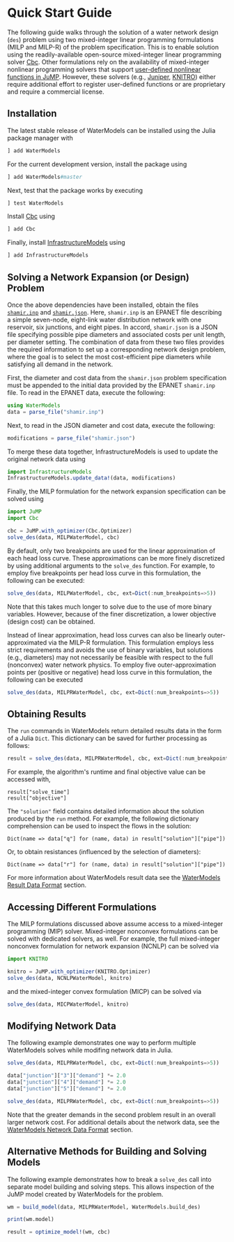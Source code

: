 # Quick Start Guide
The following guide walks through the solution of a water network design (`des`) problem using two mixed-integer linear programming formulations (MILP and MILP-R) of the problem specification.
This is to enable solution using the readily-available open-source mixed-integer linear programming solver [Cbc](https://github.com/JuliaOpt/Cbc.jl).
Other formulations rely on the availability of mixed-integer nonlinear programming solvers that support [user-defined nonlinear functions in JuMP](http://www.juliaopt.org/JuMP.jl/dev/nlp/#User-defined-Functions-1).
However, these solvers (e.g., [Juniper](https://github.com/lanl-ansi/Juniper.jl), [KNITRO](https://github.com/JuliaOpt/KNITRO.jl)) either require additional effort to register user-defined functions or are proprietary and require a commercial license.

## Installation
The latest stable release of WaterModels can be installed using the Julia package manager with
```julia
] add WaterModels
```

For the current development version, install the package using
```julia
] add WaterModels#master
```

Next, test that the package works by executing
```julia
] test WaterModels
```

Install [Cbc](https://github.com/JuliaOpt/Cbc.jl) using
```julia
] add Cbc
```

Finally, install [InfrastructureModels](https://github.com/lanl-ansi/InfrastructureModels.jl) using
```julia
] add InfrastructureModels
```

## Solving a Network Expansion (or Design) Problem
Once the above dependencies have been installed, obtain the files [`shamir.inp`](https://raw.githubusercontent.com/lanl-ansi/WaterModels.jl/master/test/data/epanet/shamir.inp) and [`shamir.json`](https://raw.githubusercontent.com/lanl-ansi/WaterModels.jl/master/test/data/json/shamir.json).
Here, `shamir.inp` is an EPANET file describing a simple seven-node, eight-link water distribution network with one reservoir, six junctions, and eight pipes.
In accord, `shamir.json` is a JSON file specifying possible pipe diameters and associated costs per unit length, per diameter setting.
The combination of data from these two files provides the required information to set up a corresponding network design problem, where the goal is to select the most cost-efficient pipe diameters while satisfying all demand in the network.

First, the diameter and cost data from the `shamir.json` problem specification must be appended to the initial data provided by the EPANET `shamir.inp` file.
To read in the EPANET data, execute the following:

```julia
using WaterModels
data = parse_file("shamir.inp")
```

Next, to read in the JSON diameter and cost data, execute the following:
```julia
modifications = parse_file("shamir.json")
```

To merge these data together, InfrastructureModels is used to update the original network data using
```julia
import InfrastructureModels
InfrastructureModels.update_data!(data, modifications)
```

Finally, the MILP formulation for the network expansion specification can be solved using
```julia
import JuMP
import Cbc

cbc = JuMP.with_optimizer(Cbc.Optimizer)
solve_des(data, MILPWaterModel, cbc)
```

By default, only two breakpoints are used for the linear approximation of each head loss curve.
These approximations can be more finely discretized by using additional arguments to the `solve_des` function.
For example, to employ five breakpoints per head loss curve in this formulation, the following can be executed:
```julia
solve_des(data, MILPWaterModel, cbc, ext=Dict(:num_breakpoints=>5))
```
Note that this takes much longer to solve due to the use of more binary variables.
However, because of the finer discretization, a lower objective (design cost) can be obtained.

Instead of linear approximation, head loss curves can also be linearly outer-approximated via the MILP-R formulation.
This formulation employs less strict requirements and avoids the use of binary variables, but solutions (e.g., diameters) may not necessarily be feasible with respect to the full (nonconvex) water network physics.
To employ five outer-approximation points per (positive or negative) head loss curve in this formulation, the following can be executed
```julia
solve_des(data, MILPRWaterModel, cbc, ext=Dict(:num_breakpoints=>5))
```

## Obtaining Results
The `run` commands in WaterModels return detailed results data in the form of a Julia `Dict`.
This dictionary can be saved for further processing as follows:
```julia
result = solve_des(data, MILPRWaterModel, cbc, ext=Dict(:num_breakpoints=>5))
```

For example, the algorithm's runtime and final objective value can be accessed with,
```
result["solve_time"]
result["objective"]
```

The `"solution"` field contains detailed information about the solution produced by the `run` method.
For example, the following dictionary comprehension can be used to inspect the flows in the solution:
```
Dict(name => data["q"] for (name, data) in result["solution"]["pipe"])
```
Or, to obtain resistances (influenced by the selection of diameters):
```
Dict(name => data["r"] for (name, data) in result["solution"]["pipe"])
```

For more information about WaterModels result data see the [WaterModels Result Data Format](@ref) section.

## Accessing Different Formulations
The MILP formulations discussed above assume access to a mixed-integer programming (MIP) solver.
Mixed-integer nonconvex formulations can be solved with dedicated solvers, as well.
For example, the full mixed-integer nonconvex formulation for network expansion (NCNLP) can be solved via
```julia
import KNITRO

knitro = JuMP.with_optimizer(KNITRO.Optimizer)
solve_des(data, NCNLPWaterModel, knitro)
```
and the mixed-integer convex formulation (MICP) can be solved via

```julia
solve_des(data, MICPWaterModel, knitro)
```

## Modifying Network Data
The following example demonstrates one way to perform multiple WaterModels solves while modifing network data in Julia.
```julia
solve_des(data, MILPRWaterModel, cbc, ext=Dict(:num_breakpoints=>5))

data["junction"]["3"]["demand"] *= 2.0
data["junction"]["4"]["demand"] *= 2.0
data["junction"]["5"]["demand"] *= 2.0

solve_des(data, MILPRWaterModel, cbc, ext=Dict(:num_breakpoints=>5))
```
Note that the greater demands in the second problem result in an overall larger network cost.
For additional details about the network data, see the [WaterModels Network Data Format](@ref) section.

## Alternative Methods for Building and Solving Models
The following example demonstrates how to break a `solve_des` call into separate model building and solving steps.
This allows inspection of the JuMP model created by WaterModels for the problem.
```julia
wm = build_model(data, MILPRWaterModel, WaterModels.build_des)

print(wm.model)

result = optimize_model!(wm, cbc)
```
